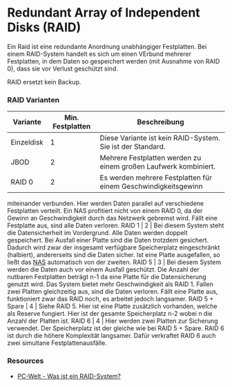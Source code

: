 # Redundant Array of Independent Disks (RAID)

Ein Raid ist eine redundante Anordnung unabhängiger Festplatten.
Bei einem RAID-System handelt es sich um einen VErbund mehrerer Festplatten,
in dem Daten so gespeichert werden (mit Ausnahme von RAID 0), dass sie vor
Verlust geschützt sind.

RAID ersetzt kein Backup.

### RAID Varianten

Variante | Min. Festplatten | Beschreibung
--- | --- | ---
Einzeldisk | 1 | Diese Variante ist kein RAID-System. Sie ist der Standard.
JBOD | 2 | Mehrere Festplatten werden zu einem großen Laufwerk kombiniert.
RAID 0 | 2 | Es werden mehrere Festplatten für einem Geschwindigkeitsgewinn
miteinander verbunden. Hier werden Daten parallel auf verschiedene 
Festplatten verteilt. Ein NAS profitiert nicht von einem RAID 0, da
der Gewinn an Geschwindigkeit durch das Netzwerk gebremst wird.
Fällt eine Festplatte aus, sind alle Daten verloren.
RAID 1 | 2 | Bei diesem System steht die Datensicherheit im Vordergrund.
Alle Daten werden doppelt gespeichert. Bei Ausfall einer Platte sind die Daten
trotzdem gesichert. Dadurch wird zwar der insgesamt verfügbare Speicherplatz
eingeschränkt (halbiert), andererseits sind die Daten sicher. Ist eine
Platte ausgefallen, so ließt das [NAS](NAS) automatisch von der zweiten.
RAID 5 | 3 | Bei diesem System werden die Daten auch vor einem Ausfall geschützt.
Die Anzahl der nutbaren Festplatten beträgt n-1 da eine Platte für die Datensicherung
genutzt wird. Das System bietet mehr Geschwindigkeit als RAID 1. Fallen
zwei Platten gleichzeitig aus, sind die Daten verloren. Fällt eine Platte aus,
funktioniert zwar das RAID noch, es arbeitet jedoch langsamer.
RAID 5 + Spare | 4 | Siehe RAID 5. Hier ist eine Platte zusätzlich vorhanden,
welche als Reserve fungiert. Hier ist der gesamte Speicherplatz n-2 wobei
n die Anzahl der Platten ist.
RAID 6 | 4 | Hier werden zwei Platten zur Sicherung verwendet. Der Speicherplatz
ist der gleiche wie bei RAID 5 + Spare. RAID 6 ist durch die höhere Komplexität
langsamer. Dafür verkraftet RAID 6 auch zwei simultane Festplattenausfälle.



### Resources
* [PC-Welt - Was ist ein RAID-System?](http://www.pcwelt.de/ratgeber/Was-ist-ein-RAID-System-NAS-Server-445517.html)

